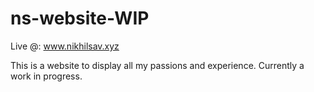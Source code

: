 # ns-website-WIP
Live @: www.nikhilsav.xyz

This is a website to display all my passions and experience. Currently a work in progress.
